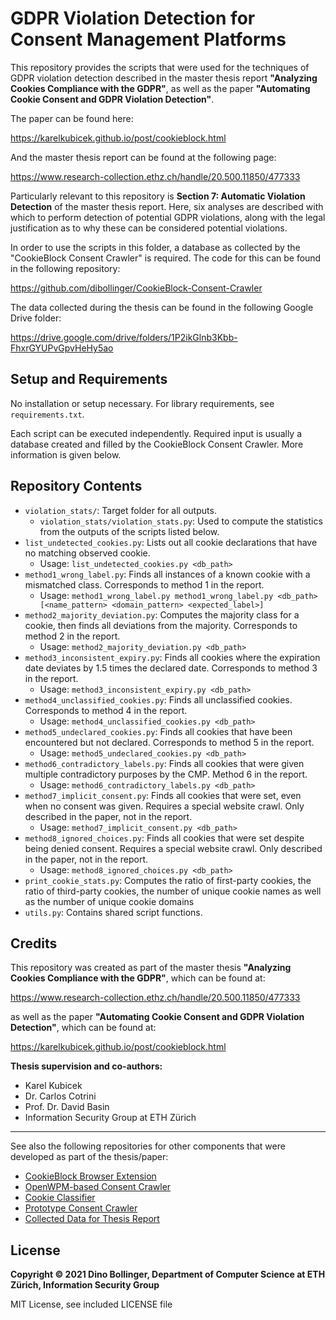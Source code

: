 # GDPR Violation Detection for Consent Management Platforms

This repository provides the scripts that were used for the techniques of GDPR violation detection
described in the master thesis report __"Analyzing Cookies Compliance with the GDPR"__, as well as the
paper __"Automating Cookie Consent and GDPR Violation Detection"__. 

The paper can be found here:

https://karelkubicek.github.io/post/cookieblock.html

And the master thesis report can be found at the following page:

https://www.research-collection.ethz.ch/handle/20.500.11850/477333

Particularly relevant to this repository is __Section 7: Automatic Violation Detection__ of the 
master thesis report. Here, six analyses are described with which to perform detection of potential 
GDPR violations, along with the legal justification as to why these can be considered potential 
violations.

In order to use the scripts in this folder, a database as collected by the 
"CookieBlock Consent Crawler" is  required. The code for this can be found in the following 
repository:

https://github.com/dibollinger/CookieBlock-Consent-Crawler

The data collected during the thesis can be found in the following Google Drive folder:

https://drive.google.com/drive/folders/1P2ikGlnb3Kbb-FhxrGYUPvGpvHeHy5ao

## Setup and Requirements

No installation or setup necessary. For library requirements, see `requirements.txt`.

Each script can be executed independently. Required input is usually a database created and filled 
by the CookieBlock Consent Crawler. More information is given below.

## Repository Contents

* `violation_stats/`: Target folder for all outputs.
  * `violation_stats/violation_stats.py`: Used to compute the statistics from the outputs of the scripts listed below.
* `list_undetected_cookies.py`: Lists out all cookie declarations that have no matching observed cookie. 
  * Usage: `list_undetected_cookies.py <db_path>`
* `method1_wrong_label.py`: Finds all instances of a known cookie with a mismatched class. Corresponds to method 1 in the report.
  * Usage: `method1_wrong_label.py method1_wrong_label.py <db_path> [<name_pattern> <domain_pattern> <expected_label>]`
* `method2_majority_deviation.py`: Computes the majority class for a cookie, then finds all deviations from the majority. Corresponds to method 2 in the report.
  * Usage: `method2_majority_deviation.py <db_path>`
* `method3_inconsistent_expiry.py`: Finds all cookies where the expiration date deviates by 1.5 times the declared date. Corresponds to method 3 in the report.
  * Usage: `method3_inconsistent_expiry.py <db_path>`
* `method4_unclassified_cookies.py`: Finds all unclassified cookies. Corresponds to method 4 in the report.
  * Usage: `method4_unclassified_cookies.py <db_path>`
* `method5_undeclared_cookies.py`: Finds all cookies that have been encountered but not declared. Corresponds to method 5 in the report.
  * Usage: `method5_undeclared_cookies.py <db_path>`
* `method6_contradictory_labels.py`: Finds all cookies that were given multiple contradictory purposes by the CMP. Method 6 in the report.
  * Usage: `method6_contradictory_labels.py <db_path>`
* `method7_implicit_consent.py`: Finds all cookies that were set, even when no consent was given. Requires a special website crawl. Only described in the paper, not in the report.
  * Usage: `method7_implicit_consent.py <db_path>`
* `method8_ignored_choices.py`: Finds all cookies that were set despite being denied consent. Requires a special website crawl. Only described in the paper, not in the report.
  * Usage: `method8_ignored_choices.py <db_path>`
* `print_cookie_stats.py`: Computes the ratio of first-party cookies, the ratio of third-party cookies, the number of unique cookie names as well as the number of unique cookie domains
* `utils.py`: Contains shared script functions.

## Credits

This repository was created as part of the master thesis __"Analyzing Cookies Compliance with the GDPR"__, 
which can be found at:

https://www.research-collection.ethz.ch/handle/20.500.11850/477333

as well as the paper __"Automating Cookie Consent and GDPR Violation Detection"__, which can be found at:

https://karelkubicek.github.io/post/cookieblock.html

__Thesis supervision and co-authors:__
* Karel Kubicek
* Dr. Carlos Cotrini
* Prof. Dr. David Basin
* Information Security Group at ETH Zürich

---
See also the following repositories for other components that were developed as part of the thesis/paper:

* [CookieBlock Browser Extension](https://github.com/dibollinger/CookieBlock)
* [OpenWPM-based Consent Crawler](https://github.com/dibollinger/CookieBlock-Consent-Crawler)
* [Cookie Classifier](https://github.com/dibollinger/CookieBlock-Consent-Classifier)
* [Prototype Consent Crawler](https://github.com/dibollinger/CookieBlock-Crawler-Prototype)
* [Collected Data for Thesis Report](https://drive.google.com/drive/folders/1P2ikGlnb3Kbb-FhxrGYUPvGpvHeHy5ao)

## License

__Copyright © 2021 Dino Bollinger, Department of Computer Science at ETH Zürich, Information Security Group__

MIT License, see included LICENSE file